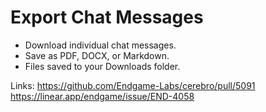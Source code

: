 # Export Chat Messages

- Download individual chat messages.
- Save as PDF, DOCX, or Markdown.
- Files saved to your Downloads folder.

Links:
https://github.com/Endgame-Labs/cerebro/pull/5091
https://linear.app/endgame/issue/END-4058
